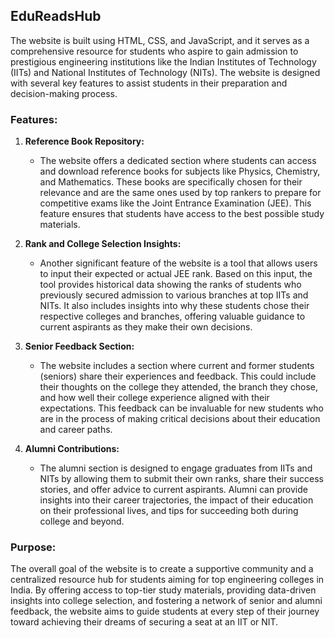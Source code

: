 ## EduReadsHub

The website is built using HTML, CSS, and JavaScript, and it serves as a comprehensive resource for students who aspire to gain admission to prestigious engineering institutions like the Indian Institutes of Technology (IITs) and National Institutes of Technology (NITs). The website is designed with several key features to assist students in their preparation and decision-making process.

### Features:

1. **Reference Book Repository:**
   - The website offers a dedicated section where students can access and download reference books for subjects like Physics, Chemistry, and Mathematics. These books are specifically chosen for their relevance and are the same ones used by top rankers to prepare for competitive exams like the Joint Entrance Examination (JEE). This feature ensures that students have access to the best possible study materials.

2. **Rank and College Selection Insights:**
   - Another significant feature of the website is a tool that allows users to input their expected or actual JEE rank. Based on this input, the tool provides historical data showing the ranks of students who previously secured admission to various branches at top IITs and NITs. It also includes insights into why these students chose their respective colleges and branches, offering valuable guidance to current aspirants as they make their own decisions.

3. **Senior Feedback Section:**
   - The website includes a section where current and former students (seniors) share their experiences and feedback. This could include their thoughts on the college they attended, the branch they chose, and how well their college experience aligned with their expectations. This feedback can be invaluable for new students who are in the process of making critical decisions about their education and career paths.

4. **Alumni Contributions:**
   - The alumni section is designed to engage graduates from IITs and NITs by allowing them to submit their own ranks, share their success stories, and offer advice to current aspirants. Alumni can provide insights into their career trajectories, the impact of their education on their professional lives, and tips for succeeding both during college and beyond.

### Purpose:
The overall goal of the website is to create a supportive community and a centralized resource hub for students aiming for top engineering colleges in India. By offering access to top-tier study materials, providing data-driven insights into college selection, and fostering a network of senior and alumni feedback, the website aims to guide students at every step of their journey toward achieving their dreams of securing a seat at an IIT or NIT.